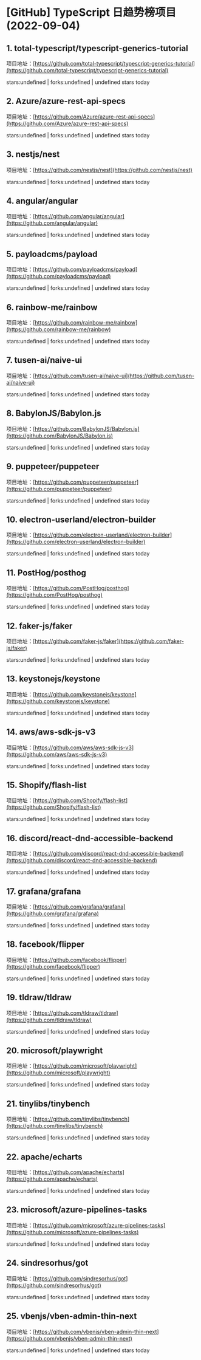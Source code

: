 # [GitHub] TypeScript 日趋势榜项目(2022-09-04)

## 1. total-typescript/typescript-generics-tutorial 

项目地址：[https://github.com/total-typescript/typescript-generics-tutorial](https://github.com/total-typescript/typescript-generics-tutorial)

stars:undefined | forks:undefined | undefined stars today 



## 2. Azure/azure-rest-api-specs 

项目地址：[https://github.com/Azure/azure-rest-api-specs](https://github.com/Azure/azure-rest-api-specs)

stars:undefined | forks:undefined | undefined stars today 



## 3. nestjs/nest 

项目地址：[https://github.com/nestjs/nest](https://github.com/nestjs/nest)

stars:undefined | forks:undefined | undefined stars today 



## 4. angular/angular 

项目地址：[https://github.com/angular/angular](https://github.com/angular/angular)

stars:undefined | forks:undefined | undefined stars today 



## 5. payloadcms/payload 

项目地址：[https://github.com/payloadcms/payload](https://github.com/payloadcms/payload)

stars:undefined | forks:undefined | undefined stars today 



## 6. rainbow-me/rainbow 

项目地址：[https://github.com/rainbow-me/rainbow](https://github.com/rainbow-me/rainbow)

stars:undefined | forks:undefined | undefined stars today 



## 7. tusen-ai/naive-ui 

项目地址：[https://github.com/tusen-ai/naive-ui](https://github.com/tusen-ai/naive-ui)

stars:undefined | forks:undefined | undefined stars today 



## 8. BabylonJS/Babylon.js 

项目地址：[https://github.com/BabylonJS/Babylon.js](https://github.com/BabylonJS/Babylon.js)

stars:undefined | forks:undefined | undefined stars today 



## 9. puppeteer/puppeteer 

项目地址：[https://github.com/puppeteer/puppeteer](https://github.com/puppeteer/puppeteer)

stars:undefined | forks:undefined | undefined stars today 



## 10. electron-userland/electron-builder 

项目地址：[https://github.com/electron-userland/electron-builder](https://github.com/electron-userland/electron-builder)

stars:undefined | forks:undefined | undefined stars today 



## 11. PostHog/posthog 

项目地址：[https://github.com/PostHog/posthog](https://github.com/PostHog/posthog)

stars:undefined | forks:undefined | undefined stars today 



## 12. faker-js/faker 

项目地址：[https://github.com/faker-js/faker](https://github.com/faker-js/faker)

stars:undefined | forks:undefined | undefined stars today 



## 13. keystonejs/keystone 

项目地址：[https://github.com/keystonejs/keystone](https://github.com/keystonejs/keystone)

stars:undefined | forks:undefined | undefined stars today 



## 14. aws/aws-sdk-js-v3 

项目地址：[https://github.com/aws/aws-sdk-js-v3](https://github.com/aws/aws-sdk-js-v3)

stars:undefined | forks:undefined | undefined stars today 



## 15. Shopify/flash-list 

项目地址：[https://github.com/Shopify/flash-list](https://github.com/Shopify/flash-list)

stars:undefined | forks:undefined | undefined stars today 



## 16. discord/react-dnd-accessible-backend 

项目地址：[https://github.com/discord/react-dnd-accessible-backend](https://github.com/discord/react-dnd-accessible-backend)

stars:undefined | forks:undefined | undefined stars today 



## 17. grafana/grafana 

项目地址：[https://github.com/grafana/grafana](https://github.com/grafana/grafana)

stars:undefined | forks:undefined | undefined stars today 



## 18. facebook/flipper 

项目地址：[https://github.com/facebook/flipper](https://github.com/facebook/flipper)

stars:undefined | forks:undefined | undefined stars today 



## 19. tldraw/tldraw 

项目地址：[https://github.com/tldraw/tldraw](https://github.com/tldraw/tldraw)

stars:undefined | forks:undefined | undefined stars today 



## 20. microsoft/playwright 

项目地址：[https://github.com/microsoft/playwright](https://github.com/microsoft/playwright)

stars:undefined | forks:undefined | undefined stars today 



## 21. tinylibs/tinybench 

项目地址：[https://github.com/tinylibs/tinybench](https://github.com/tinylibs/tinybench)

stars:undefined | forks:undefined | undefined stars today 



## 22. apache/echarts 

项目地址：[https://github.com/apache/echarts](https://github.com/apache/echarts)

stars:undefined | forks:undefined | undefined stars today 



## 23. microsoft/azure-pipelines-tasks 

项目地址：[https://github.com/microsoft/azure-pipelines-tasks](https://github.com/microsoft/azure-pipelines-tasks)

stars:undefined | forks:undefined | undefined stars today 



## 24. sindresorhus/got 

项目地址：[https://github.com/sindresorhus/got](https://github.com/sindresorhus/got)

stars:undefined | forks:undefined | undefined stars today 



## 25. vbenjs/vben-admin-thin-next 

项目地址：[https://github.com/vbenjs/vben-admin-thin-next](https://github.com/vbenjs/vben-admin-thin-next)

stars:undefined | forks:undefined | undefined stars today 



